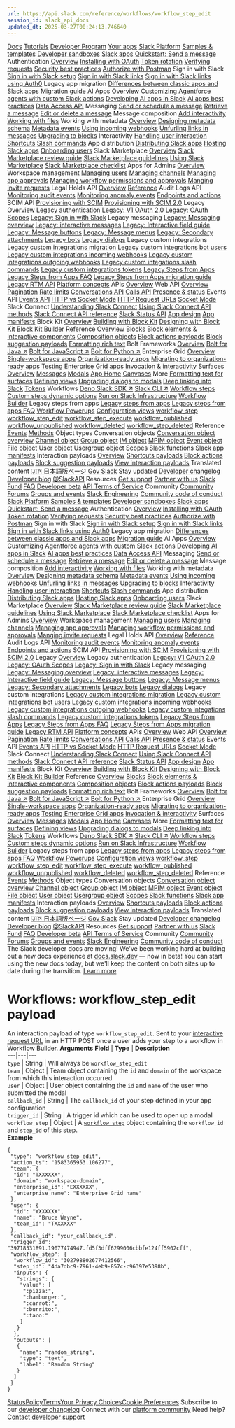 ```yaml
---
url: https://api.slack.com/reference/workflows/workflow_step_edit
session_id: slack_api_docs
updated_dt: 2025-03-27T00:24:13.746640
---
```

[](https://api.slack.com/)
[Docs](https://api.slack.com/docs)
[Tutorials](https://api.slack.com/tutorials)
[Developer Program](https://api.slack.com/developer-program)
[Your apps](https://api.slack.com/apps)
[Slack Platform](https://api.slack.com/docs)
[Samples & templates](https://api.slack.com/samples)
[Developer sandboxes](https://api.slack.com/docs/developer-sandbox)
[Slack apps](https://api.slack.com/start/apps/)
[Quickstart: Send a message](https://api.slack.com/quickstart)
Authentication
[Overview](https://api.slack.com/authentication)
[Installing with OAuth](https://api.slack.com/authentication/oauth-v2)
[Token rotation](https://api.slack.com/authentication/rotation)
[Verifying requests](https://api.slack.com/authentication/verifying-requests-from-slack)
[Security best practices](https://api.slack.com/authentication/best-practices)
[Authorize with Postman](https://api.slack.com/authentication/postman)
Sign in with Slack
[Sign in with Slack setup](https://api.slack.com/authentication/sign-in-with-slack)
[Sign in with Slack links](https://api.slack.com/authentication/sign-in-with-slack-links)
[Sign in with Slack links using Auth0](https://api.slack.com/authentication/configuring-siwsl)
Legacy app migration
[Differences between classic apps and Slack apps](https://api.slack.com/authentication/quickstart)
[Migration guide](https://api.slack.com/authentication/migration)
AI Apps
[Overview](https://api.slack.com/docs/apps/ai-apps-overview)
[Customizing Agentforce agents with custom Slack actions](https://api.slack.com/docs/apps/custom-slack-actions)
[Developing AI apps in Slack](https://api.slack.com/docs/apps/ai)
[AI apps best practices](https://api.slack.com/docs/apps/ai-best-practices)
[Data Access API](https://api.slack.com/docs/apps/data-access-api)
Messaging
[Send or schedule a message](https://api.slack.com/messaging/sending)
[Retrieve a message](https://api.slack.com/messaging/retrieving)
[Edit or delete a message](https://api.slack.com/messaging/modifying)
Message composition
[Add interactivity](https://api.slack.com/messaging/interactivity)
[Working with files](https://api.slack.com/messaging/files)
Working with metadata
[Overview](https://api.slack.com/metadata/using)
[Designing metadata schema](https://api.slack.com/reference/metadata)
[Metadata events](https://api.slack.com/events?query=metadata)
[Using incoming webhooks](https://api.slack.com/messaging/webhooks)
[Unfurling links in messages](https://api.slack.com/reference/messaging/link-unfurling)
[Upgrading to blocks](https://api.slack.com/messaging/attachments-to-blocks)
Interactivity
[Handling user interaction](https://api.slack.com/interactivity/handling)
[Shortcuts](https://api.slack.com/interactivity/shortcuts)
[Slash commands](https://api.slack.com/interactivity/slash-commands)
App distribution
[Distributing Slack apps](https://api.slack.com/distribution)
[Hosting Slack apps](https://api.slack.com/distribution/hosting)
[Onboarding users](https://api.slack.com/distribution/onboarding)
Slack Marketplace
[Overview](https://api.slack.com/slack-marketplace)
[Slack Marketplace review guide](https://api.slack.com/slack-marketplace/review-guide)
[Slack Marketplace guidelines](https://api.slack.com/slack-marketplace/guidelines)
[Using Slack Marketplace](https://api.slack.com/slack-marketplace/using)
[Slack Marketplace checklist](https://api.slack.com/reference/slack-apps/slack-marketplace-checklist)
Apps for Admins
[Overview](https://api.slack.com/admins)
Workspace management
[Managing users](https://api.slack.com/admins/workspaces)
[Managing channels](https://api.slack.com/admins/channels)
[Managing app approvals](https://api.slack.com/admins/approvals)
[Managing workflow permissions and approvals](https://api.slack.com/admins/workflow-permissions)
[Manging invite requests](https://api.slack.com/admins/inviting)
Legal Holds API
[Overview](https://api.slack.com/enterprise/legal-holds)
[Reference](https://api.slack.com/enterprise/legal-holds/reference)
Audit Logs API
[Monitoring audit events](https://api.slack.com/admins/audit-logs)
[Monitoring anomaly events](https://api.slack.com/admins/audit-logs-anomaly)
[Endpoints and actions](https://api.slack.com/admins/audit-logs-call)
SCIM API
[Provisioning with SCIM](https://api.slack.com/admins/scim)
[Provisioning with SCIM 2.0](https://api.slack.com/admins/scim2)
Legacy
[Overview](https://api.slack.com/legacy)
Legacy authentication
[Legacy: V1 OAuth 2.0](https://api.slack.com/legacy/oauth)
[Legacy: OAuth Scopes](https://api.slack.com/legacy/oauth-scopes)
[Legacy: Sign in with Slack](https://api.slack.com/legacy/sign-in-with-slack)
Legacy messaging
[Legacy: Messaging overview](https://api.slack.com/legacy/outmoded-messaging)
[Legacy: interactive messages](https://api.slack.com/legacy/interactive-messages)
[Legacy: Interactive field guide](https://api.slack.com/legacy/interactive-message-field-guide)
[Legacy: Message buttons](https://api.slack.com/legacy/message-buttons)
[Legacy: Message menus](https://api.slack.com/legacy/message-menus)
[Legacy: Secondary attachments](https://api.slack.com/reference/messaging/attachments)
[Legacy bots](https://api.slack.com/legacy/enabling-bot-users)
[Legacy dialogs](https://api.slack.com/legacy/dialogs)
Legacy custom integrations
[Legacy custom integrations migration](https://api.slack.com/legacy/custom-integrations)
[Legacy custom integrations bot users](https://api.slack.com/legacy/custom-integrations/bot-users)
[Legacy custom integrations incoming webhooks](https://api.slack.com/legacy/custom-integrations/messaging/webhooks)
[Legacy custom integrations outgoing webhooks](https://api.slack.com/legacy/custom-integrations/outgoing-webhooks)
[Legacy custom integations slash commands](https://api.slack.com/legacy/custom-integrations/slash-commands)
[Legacy custom integrations tokens](https://api.slack.com/legacy/custom-integrations/legacy-tokens)
[Legacy Steps from Apps](https://api.slack.com/legacy/workflows/steps)
[Legacy Steps from Apps FAQ](https://api.slack.com/legacy/workflows/steps/faq)
[Legacy Steps from Apps migration guide](https://api.slack.com/legacy/workflows/steps/migration)
[Legacy RTM API](https://api.slack.com/legacy/rtm)
[Platform concepts](https://api.slack.com/concepts)
APIs
[Overview](https://api.slack.com/apis)
Web API
[Overview](https://api.slack.com/web)
[Pagination](https://api.slack.com/apis/pagination)
[Rate limits](https://api.slack.com/apis/rate-limits)
[Conversations API](https://api.slack.com/apis/conversations-api)
[Calls API](https://api.slack.com/apis/calls)
[Presence & status](https://api.slack.com/apis/presence-and-status)
Events API
[Events API](https://api.slack.com/apis/events-api)
[HTTP vs Socket Mode](https://api.slack.com/apis/event-delivery)
[HTTP Request URLs](https://api.slack.com/apis/http)
[Socket Mode](https://api.slack.com/apis/socket-mode)
Slack Connect
[Understanding Slack Connect](https://api.slack.com/apis/channels-between-orgs)
[Using Slack Connect API methods](https://api.slack.com/apis/connect)
[Slack Connect API reference](https://api.slack.com/apis/connect-reference)
[Slack Status API](https://api.slack.com/apis/slack-status)
[App design](https://api.slack.com/design)
[App manifests](https://api.slack.com/concepts/manifests)
Block Kit
[Overview](https://api.slack.com/block-kit)
[Building with Block Kit](https://api.slack.com/block-kit/building)
[Designing with Block Kit](https://api.slack.com/block-kit/designing)
[Block Kit Builder](https://api.slack.com/tools/block-kit-builder)
Reference
[Overview](https://api.slack.com/reference/block-kit)
[Blocks](https://api.slack.com/reference/block-kit/blocks)
[Block elements & interactive components](https://api.slack.com/reference/block-kit/block-elements)
[Composition objects](https://api.slack.com/reference/block-kit/composition-objects)
[Block actions payloads](https://api.slack.com/reference/interaction-payloads/block-actions?ref=bk)
[Block suggestion payloads](https://api.slack.com/reference/interaction-payloads/block-suggestion?ref=bk)
[Formatting rich text](https://api.slack.com/tutorials/tracks/rich-text-tutorial)
Bolt Frameworks
[Overview](https://api.slack.com/bolt)
[Bolt for Java ↗](https://tools.slack.dev/java-slack-sdk/guides/bolt-basics/)
[Bolt for JavaScript ↗](https://tools.slack.dev/bolt-js)
[Bolt for Python ↗](https://tools.slack.dev/bolt-python)
Enterprise Grid
[Overview](https://api.slack.com/enterprise)
[Single-workspace apps](https://api.slack.com/enterprise/developing)
[Organization-ready apps](https://api.slack.com/enterprise/org-ready-apps)
[Migrating to organization-ready apps](https://api.slack.com/enterprise/migration)
[Testing Enterprise Grid apps](https://api.slack.com/enterprise/testing)
[Invocation & interactivity](https://api.slack.com/interactivity)
Surfaces
[Overview](https://api.slack.com/surfaces)
[Messages](https://api.slack.com/surfaces/messages)
[Modals](https://api.slack.com/surfaces/modals)
[App Home](https://api.slack.com/surfaces/app-home)
[Canvases](https://api.slack.com/surfaces/canvases)
More
[Formatting text for surfaces](https://api.slack.com/reference/surfaces/formatting)
[Defining views](https://api.slack.com/reference/surfaces/views)
[Upgrading dialogs to modals](https://api.slack.com/block-kit/dialogs-to-modals)
[Deep linking into Slack](https://api.slack.com/reference/deep-linking)
[Tokens](https://api.slack.com/concepts/token-types)
Workflows
[Deno Slack SDK ↗](https://tools.slack.dev/deno-slack-sdk)
[Slack CLI ↗](https://tools.slack.dev/slack-cli/)
[Workflow steps](https://api.slack.com/concepts/workflow-steps)
[Custom steps dynamic options](https://api.slack.com/workflows/custom-steps-dynamic-options)
[Run on Slack Infrastructure](https://api.slack.com/concepts/rosi)
[Workflow Builder](https://api.slack.com/workflows)
Legacy steps from apps
[Legacy steps from apps](https://api.slack.com/legacy/workflows/steps)
[Legacy steps from apps FAQ](https://api.slack.com/legacy/workflows/steps/faq)
[Workflow Powerups](https://github.com/slackapi/workflow-powerups)
[Configuration views](https://api.slack.com/reference/workflows/configuration-view)
[workflow_step](https://api.slack.com/reference/workflows/workflow_step)
[workflow_step_edit](https://api.slack.com/reference/workflows/workflow_step_edit)
[workflow_step_execute](https://api.slack.com/events/workflow_step_execute)
[workflow_published](https://api.slack.com/events/workflow_published)
[workflow_unpublished](https://api.slack.com/events/workflow_unpublished)
[workflow_deleted](https://api.slack.com/events/workflow_deleted)
[workflow_step_deleted](https://api.slack.com/events/workflow_step_deleted)
Reference
[Events](https://api.slack.com/events)
[Methods](https://api.slack.com/methods)
Object types
Conversation objects
[Conversation object overview](https://api.slack.com/types/conversation)
[Channel object](https://api.slack.com/types/channel)
[Group object](https://api.slack.com/types/group)
[IM object](https://api.slack.com/types/im)
[MPIM object](https://api.slack.com/types/mpim)
[Event object](https://api.slack.com/types/event)
[File object](https://api.slack.com/types/file)
[User object](https://api.slack.com/types/user)
[Usergroup object](https://api.slack.com/types/usergroup)
[Scopes](https://api.slack.com/scopes)
[Slack functions](https://api.slack.com/reference/functions)
[Slack app manifests](https://api.slack.com/reference/manifests)
Interaction payloads
[Overview](https://api.slack.com/reference/interaction-payloads)
[Shortcuts payloads](https://api.slack.com/reference/interaction-payloads/shortcuts)
[Block actions payloads](https://api.slack.com/reference/interaction-payloads/block-actions)
[Block suggestion payloads](https://api.slack.com/reference/interaction-payloads/block-suggestion)
[View interaction payloads](https://api.slack.com/reference/interaction-payloads/views)
Translated content
[🇯🇵 日本語版ページ](https://api.slack.com/lang/ja-jp)
[Gov Slack](https://api.slack.com/gov-slack)
Stay updated
[Developer changelog](https://api.slack.com/changelog)
[Developer blog](https://slack.com/blog/developers)
[@SlackAPI](https://twitter.com/slackapi)
Resources
[Get support](https://api.slack.com/support)
[Partner with us](https://slack.com/partners)
[Slack Fund](https://slack.com/developers/fund)
[FAQ](https://api.slack.com/faq)
[Developer beta](https://api.slack.com/developer-beta)
[API Terms of Service](https://slack.com/terms-of-service/api)
Community
[Community Forums](https://trailhead.salesforce.com/trailblazercommunity)
[Groups and events](https://api.slack.com/groups-and-events)
[Slack Engineering](https://api.slack.com/engineering)
[Community code of conduct](https://api.slack.com/community/code-of-conduct)
[Slack Platform](https://api.slack.com/docs)
[Samples & templates](https://api.slack.com/samples)
[Developer sandboxes](https://api.slack.com/docs/developer-sandbox)
[Slack apps](https://api.slack.com/start/apps/)
[Quickstart: Send a message](https://api.slack.com/quickstart)
Authentication
[Overview](https://api.slack.com/authentication)
[Installing with OAuth](https://api.slack.com/authentication/oauth-v2)
[Token rotation](https://api.slack.com/authentication/rotation)
[Verifying requests](https://api.slack.com/authentication/verifying-requests-from-slack)
[Security best practices](https://api.slack.com/authentication/best-practices)
[Authorize with Postman](https://api.slack.com/authentication/postman)
Sign in with Slack
[Sign in with Slack setup](https://api.slack.com/authentication/sign-in-with-slack)
[Sign in with Slack links](https://api.slack.com/authentication/sign-in-with-slack-links)
[Sign in with Slack links using Auth0](https://api.slack.com/authentication/configuring-siwsl)
Legacy app migration
[Differences between classic apps and Slack apps](https://api.slack.com/authentication/quickstart)
[Migration guide](https://api.slack.com/authentication/migration)
AI Apps
[Overview](https://api.slack.com/docs/apps/ai-apps-overview)
[Customizing Agentforce agents with custom Slack actions](https://api.slack.com/docs/apps/custom-slack-actions)
[Developing AI apps in Slack](https://api.slack.com/docs/apps/ai)
[AI apps best practices](https://api.slack.com/docs/apps/ai-best-practices)
[Data Access API](https://api.slack.com/docs/apps/data-access-api)
Messaging
[Send or schedule a message](https://api.slack.com/messaging/sending)
[Retrieve a message](https://api.slack.com/messaging/retrieving)
[Edit or delete a message](https://api.slack.com/messaging/modifying)
Message composition
[Add interactivity](https://api.slack.com/messaging/interactivity)
[Working with files](https://api.slack.com/messaging/files)
Working with metadata
[Overview](https://api.slack.com/metadata/using)
[Designing metadata schema](https://api.slack.com/reference/metadata)
[Metadata events](https://api.slack.com/events?query=metadata)
[Using incoming webhooks](https://api.slack.com/messaging/webhooks)
[Unfurling links in messages](https://api.slack.com/reference/messaging/link-unfurling)
[Upgrading to blocks](https://api.slack.com/messaging/attachments-to-blocks)
Interactivity
[Handling user interaction](https://api.slack.com/interactivity/handling)
[Shortcuts](https://api.slack.com/interactivity/shortcuts)
[Slash commands](https://api.slack.com/interactivity/slash-commands)
App distribution
[Distributing Slack apps](https://api.slack.com/distribution)
[Hosting Slack apps](https://api.slack.com/distribution/hosting)
[Onboarding users](https://api.slack.com/distribution/onboarding)
Slack Marketplace
[Overview](https://api.slack.com/slack-marketplace)
[Slack Marketplace review guide](https://api.slack.com/slack-marketplace/review-guide)
[Slack Marketplace guidelines](https://api.slack.com/slack-marketplace/guidelines)
[Using Slack Marketplace](https://api.slack.com/slack-marketplace/using)
[Slack Marketplace checklist](https://api.slack.com/reference/slack-apps/slack-marketplace-checklist)
Apps for Admins
[Overview](https://api.slack.com/admins)
Workspace management
[Managing users](https://api.slack.com/admins/workspaces)
[Managing channels](https://api.slack.com/admins/channels)
[Managing app approvals](https://api.slack.com/admins/approvals)
[Managing workflow permissions and approvals](https://api.slack.com/admins/workflow-permissions)
[Manging invite requests](https://api.slack.com/admins/inviting)
Legal Holds API
[Overview](https://api.slack.com/enterprise/legal-holds)
[Reference](https://api.slack.com/enterprise/legal-holds/reference)
Audit Logs API
[Monitoring audit events](https://api.slack.com/admins/audit-logs)
[Monitoring anomaly events](https://api.slack.com/admins/audit-logs-anomaly)
[Endpoints and actions](https://api.slack.com/admins/audit-logs-call)
SCIM API
[Provisioning with SCIM](https://api.slack.com/admins/scim)
[Provisioning with SCIM 2.0](https://api.slack.com/admins/scim2)
Legacy
[Overview](https://api.slack.com/legacy)
Legacy authentication
[Legacy: V1 OAuth 2.0](https://api.slack.com/legacy/oauth)
[Legacy: OAuth Scopes](https://api.slack.com/legacy/oauth-scopes)
[Legacy: Sign in with Slack](https://api.slack.com/legacy/sign-in-with-slack)
Legacy messaging
[Legacy: Messaging overview](https://api.slack.com/legacy/outmoded-messaging)
[Legacy: interactive messages](https://api.slack.com/legacy/interactive-messages)
[Legacy: Interactive field guide](https://api.slack.com/legacy/interactive-message-field-guide)
[Legacy: Message buttons](https://api.slack.com/legacy/message-buttons)
[Legacy: Message menus](https://api.slack.com/legacy/message-menus)
[Legacy: Secondary attachments](https://api.slack.com/reference/messaging/attachments)
[Legacy bots](https://api.slack.com/legacy/enabling-bot-users)
[Legacy dialogs](https://api.slack.com/legacy/dialogs)
Legacy custom integrations
[Legacy custom integrations migration](https://api.slack.com/legacy/custom-integrations)
[Legacy custom integrations bot users](https://api.slack.com/legacy/custom-integrations/bot-users)
[Legacy custom integrations incoming webhooks](https://api.slack.com/legacy/custom-integrations/messaging/webhooks)
[Legacy custom integrations outgoing webhooks](https://api.slack.com/legacy/custom-integrations/outgoing-webhooks)
[Legacy custom integations slash commands](https://api.slack.com/legacy/custom-integrations/slash-commands)
[Legacy custom integrations tokens](https://api.slack.com/legacy/custom-integrations/legacy-tokens)
[Legacy Steps from Apps](https://api.slack.com/legacy/workflows/steps)
[Legacy Steps from Apps FAQ](https://api.slack.com/legacy/workflows/steps/faq)
[Legacy Steps from Apps migration guide](https://api.slack.com/legacy/workflows/steps/migration)
[Legacy RTM API](https://api.slack.com/legacy/rtm)
[Platform concepts](https://api.slack.com/concepts)
APIs
[Overview](https://api.slack.com/apis)
Web API
[Overview](https://api.slack.com/web)
[Pagination](https://api.slack.com/apis/pagination)
[Rate limits](https://api.slack.com/apis/rate-limits)
[Conversations API](https://api.slack.com/apis/conversations-api)
[Calls API](https://api.slack.com/apis/calls)
[Presence & status](https://api.slack.com/apis/presence-and-status)
Events API
[Events API](https://api.slack.com/apis/events-api)
[HTTP vs Socket Mode](https://api.slack.com/apis/event-delivery)
[HTTP Request URLs](https://api.slack.com/apis/http)
[Socket Mode](https://api.slack.com/apis/socket-mode)
Slack Connect
[Understanding Slack Connect](https://api.slack.com/apis/channels-between-orgs)
[Using Slack Connect API methods](https://api.slack.com/apis/connect)
[Slack Connect API reference](https://api.slack.com/apis/connect-reference)
[Slack Status API](https://api.slack.com/apis/slack-status)
[App design](https://api.slack.com/design)
[App manifests](https://api.slack.com/concepts/manifests)
Block Kit
[Overview](https://api.slack.com/block-kit)
[Building with Block Kit](https://api.slack.com/block-kit/building)
[Designing with Block Kit](https://api.slack.com/block-kit/designing)
[Block Kit Builder](https://api.slack.com/tools/block-kit-builder)
Reference
[Overview](https://api.slack.com/reference/block-kit)
[Blocks](https://api.slack.com/reference/block-kit/blocks)
[Block elements & interactive components](https://api.slack.com/reference/block-kit/block-elements)
[Composition objects](https://api.slack.com/reference/block-kit/composition-objects)
[Block actions payloads](https://api.slack.com/reference/interaction-payloads/block-actions?ref=bk)
[Block suggestion payloads](https://api.slack.com/reference/interaction-payloads/block-suggestion?ref=bk)
[Formatting rich text](https://api.slack.com/tutorials/tracks/rich-text-tutorial)
Bolt Frameworks
[Overview](https://api.slack.com/bolt)
[Bolt for Java ↗](https://tools.slack.dev/java-slack-sdk/guides/bolt-basics/)
[Bolt for JavaScript ↗](https://tools.slack.dev/bolt-js)
[Bolt for Python ↗](https://tools.slack.dev/bolt-python)
Enterprise Grid
[Overview](https://api.slack.com/enterprise)
[Single-workspace apps](https://api.slack.com/enterprise/developing)
[Organization-ready apps](https://api.slack.com/enterprise/org-ready-apps)
[Migrating to organization-ready apps](https://api.slack.com/enterprise/migration)
[Testing Enterprise Grid apps](https://api.slack.com/enterprise/testing)
[Invocation & interactivity](https://api.slack.com/interactivity)
Surfaces
[Overview](https://api.slack.com/surfaces)
[Messages](https://api.slack.com/surfaces/messages)
[Modals](https://api.slack.com/surfaces/modals)
[App Home](https://api.slack.com/surfaces/app-home)
[Canvases](https://api.slack.com/surfaces/canvases)
More
[Formatting text for surfaces](https://api.slack.com/reference/surfaces/formatting)
[Defining views](https://api.slack.com/reference/surfaces/views)
[Upgrading dialogs to modals](https://api.slack.com/block-kit/dialogs-to-modals)
[Deep linking into Slack](https://api.slack.com/reference/deep-linking)
[Tokens](https://api.slack.com/concepts/token-types)
Workflows
[Deno Slack SDK ↗](https://tools.slack.dev/deno-slack-sdk)
[Slack CLI ↗](https://tools.slack.dev/slack-cli/)
[Workflow steps](https://api.slack.com/concepts/workflow-steps)
[Custom steps dynamic options](https://api.slack.com/workflows/custom-steps-dynamic-options)
[Run on Slack Infrastructure](https://api.slack.com/concepts/rosi)
[Workflow Builder](https://api.slack.com/workflows)
Legacy steps from apps
[Legacy steps from apps](https://api.slack.com/legacy/workflows/steps)
[Legacy steps from apps FAQ](https://api.slack.com/legacy/workflows/steps/faq)
[Workflow Powerups](https://github.com/slackapi/workflow-powerups)
[Configuration views](https://api.slack.com/reference/workflows/configuration-view)
[workflow_step](https://api.slack.com/reference/workflows/workflow_step)
[workflow_step_edit](https://api.slack.com/reference/workflows/workflow_step_edit)
[workflow_step_execute](https://api.slack.com/events/workflow_step_execute)
[workflow_published](https://api.slack.com/events/workflow_published)
[workflow_unpublished](https://api.slack.com/events/workflow_unpublished)
[workflow_deleted](https://api.slack.com/events/workflow_deleted)
[workflow_step_deleted](https://api.slack.com/events/workflow_step_deleted)
Reference
[Events](https://api.slack.com/events)
[Methods](https://api.slack.com/methods)
Object types
Conversation objects
[Conversation object overview](https://api.slack.com/types/conversation)
[Channel object](https://api.slack.com/types/channel)
[Group object](https://api.slack.com/types/group)
[IM object](https://api.slack.com/types/im)
[MPIM object](https://api.slack.com/types/mpim)
[Event object](https://api.slack.com/types/event)
[File object](https://api.slack.com/types/file)
[User object](https://api.slack.com/types/user)
[Usergroup object](https://api.slack.com/types/usergroup)
[Scopes](https://api.slack.com/scopes)
[Slack functions](https://api.slack.com/reference/functions)
[Slack app manifests](https://api.slack.com/reference/manifests)
Interaction payloads
[Overview](https://api.slack.com/reference/interaction-payloads)
[Shortcuts payloads](https://api.slack.com/reference/interaction-payloads/shortcuts)
[Block actions payloads](https://api.slack.com/reference/interaction-payloads/block-actions)
[Block suggestion payloads](https://api.slack.com/reference/interaction-payloads/block-suggestion)
[View interaction payloads](https://api.slack.com/reference/interaction-payloads/views)
Translated content
[🇯🇵 日本語版ページ](https://api.slack.com/lang/ja-jp)
[Gov Slack](https://api.slack.com/gov-slack)
Stay updated
[Developer changelog](https://api.slack.com/changelog)
[Developer blog](https://slack.com/blog/developers)
[@SlackAPI](https://twitter.com/slackapi)
Resources
[Get support](https://api.slack.com/support)
[Partner with us](https://slack.com/partners)
[Slack Fund](https://slack.com/developers/fund)
[FAQ](https://api.slack.com/faq)
[Developer beta](https://api.slack.com/developer-beta)
[API Terms of Service](https://slack.com/terms-of-service/api)
Community
[Community Forums](https://trailhead.salesforce.com/trailblazercommunity)
[Groups and events](https://api.slack.com/groups-and-events)
[Slack Engineering](https://api.slack.com/engineering)
[Community code of conduct](https://api.slack.com/community/code-of-conduct)
The Slack developer docs are moving! We've been working hard at building out a new docs experience at [docs.slack.dev](https://docs.slack.dev) — now in beta! You can start using the new docs today, but we'll keep the content on both sites up to date during the transition. 
[Learn more](https://api.slack.com/changelog/2024-12-api-site-migration)
# Workflows: workflow_step_edit payload
An interaction payload of type `workflow_step_edit`. Sent to your [interactive request URL](https://api.slack.com/interactivity/handling#payloads) in an HTTP POST once a user adds your step to a workflow in Workflow Builder.
**Arguments**
**Field** | **Type** | **Description**  
---|---|---  
`type` | String | Will always be `workflow_step_edit`  
`team` | Object | Team object containing the `id` and `domain` of the workspace from which this interaction occurred  
`user` | Object | User object containing the `id` and `name` of the user who submitted the modal  
`callback_id` | String | The `callback_id` of your step defined in your app configuration  
`trigger_id` | String | A trigger id which can be used to open up a modal  
`workflow_step` | Object | A [`workflow_step`](https://api.slack.com/reference/workflows/workflow_step) object containing the `workflow_id` and `step_id` of this step.  
**Example**
```
{
 "type": "workflow_step_edit",
 "action_ts": "1583365953.106277",
 "team": {
  "id": "TXXXXXX",
  "domain": "workspace-domain",
  "enterprise_id": "EXXXXXX",
  "enterprise_name": "Enterprise Grid name"
 },
 "user": {
  "id": "WXXXXXX",
  "name": "Bruce Wayne",
  "team_id": "TXXXXXX"
 },
 "callback_id": "your_callback_id",
 "trigger_id": "39718531891.19077474947.fd5f3dff6299006cbbfe124ff5902cff",
 "workflow_step": {
  "workflow_id": "302798802677412566",
  "step_id": "4da7dbc9-7961-4eb9-857c-c96397e5398b",
  "inputs": {
   "strings": {
    "value": [
     ":pizza:",
     ":hamburger:",
     ":carrot:",
     ":burrito:",
     ":taco:"
    ]
   }
  },
  "outputs": [
   {
    "name": "random_string",
    "type": "text",
    "label": "Random String"
   }
  ]
 }
}

```

[Status](https://slack-status.com)[Policy](https://api.slack.com/developer-policy)[Terms](https://slack.com/intl/en-gb/terms-of-service/api-updated)[Your Privacy Choices](https://www.salesforce.com/form/other/privacy-request/ "Your Privacy Choices")[Cookie Preferences](https://api.slack.com/reference/workflows/workflow_step_edit)
Subscribe to our [developer changelog](https://api.slack.com/changelog)
Connect with our [platform community](https://slackcommunity.com/?utm_medium=referral&utm_source=apislack&utm_campaign=api_site_footer)
Need help? [Contact developer support](https://api.slack.com/support)
